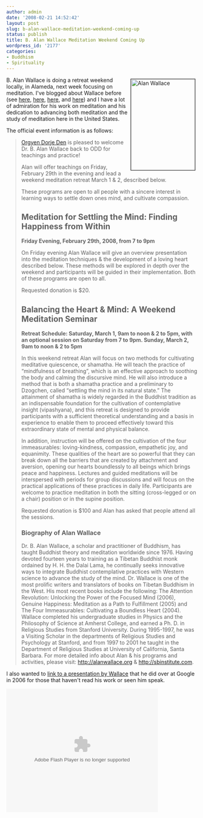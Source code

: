 ```yaml
---
author: admin
date: '2008-02-21 14:52:42'
layout: post
slug: b-alan-wallace-meditation-weekend-coming-up
status: publish
title: B. Alan Wallace Meditation Weekend Coming Up
wordpress_id: '2177'
categories:
- Buddhism
- Spirituality
---
```

<a href="http://www.flickr.com/photos/albill/2281967141/" title="Alan Wallace on Flickr"><img src="http://farm3.static.flickr.com/2119/2281967141_4fed798233_m.jpg" width="169" height="240" align="right" hspace="5" vspace="5" border="1" alt="Alan Wallace" /></a>B. Alan Wallace is doing a retreat weekend locally, in Alameda, next week focusing on meditation. I've blogged about Wallace before (see <a href="/2005/06/18/from-buddhism-with-an-attitude-by-b-alan-wallace/">here</a>, <a href="/2006/11/27/b-alan-wallace-interviewed-on-salon/">here</a>, <a href="/2007/08/07/alan-wallace-interview/">here</a>, and <a href="/2007/12/24/talk-on-the-shamatha-project-by-b-alan-wallace/">here</a>) and I have a lot of admiration for his work on meditation and his dedication to advancing both meditation and the study of meditation here in the United States.

The official event information is as follows:
<blockquote><a href="http://www.orgyendorjeden.org">Orgyen Dorje Den</a> is pleased to welcome Dr. B. Alan Wallace back to ODD for teachings and practice!

Alan will offer teachings on Friday, February 29th in the evening and lead a weekend meditation retreat March 1 & 2, described below. 

These programs are open to all people with a sincere interest in learning ways to settle down ones mind, and cultivate compassion. 
<h2>Meditation for Settling the Mind: Finding Happiness from Within</h2>
<b>Friday Evening, February 29th, 2008, from 7 to 9pm</b>

On Friday evening Alan Wallace will give an overview presentation into the meditation techniques & the development of a loving heart described below. These methods will be explored in depth over the weekend and participants will be guided in their implementation. Both of these programs are open to all.

Requested donation is $20.
<h2>Balancing the Heart & Mind: A Weekend Meditation Seminar</h2>
<b>Retreat Schedule:
Saturday, March 1, 9am to noon & 2 to 5pm, with an optional session on Saturday from 7 to 9pm.
Sunday, March 2, 9am to noon & 2 to 5pm</b>

In this weekend retreat Alan will focus on two methods for cultivating meditative quiescence, or shamatha.  He will teach the practice of “mindfulness of breathing”, which is an effective approach to soothing the body and calming the discursive mind. He will also introduce a method that is both a shamatha practice and a preliminary to Dzogchen, called “settling the mind in its natural state.” The attainment of shamatha is widely regarded in the Buddhist tradition as an indispensable foundation for the cultivation of contemplative insight (vipashyana), and this retreat is designed to provide participants with a sufficient theoretical understanding and a basis in experience to enable them to proceed effectively toward this extraordinary state of mental and physical balance.

In addition, instruction will be offered on the cultivation of the four immeasurables: loving-kindness, compassion, empathetic joy, and equanimity. These qualities of the heart are so powerful that they can break down all the barriers that are created by attachment and aversion, opening our hearts boundlessly to all beings which brings peace and happiness.   Lectures and guided meditations will be interspersed with periods for group discussions and will focus on the practical applications of these practices in daily life. Participants are welcome to practice meditation in both the sitting (cross-legged or on a chair) position or in the supine position.

Requested donation is $100 and Alan has asked that people attend all the sessions.
<h3>Biography of Alan Wallace</h3>
Dr. B. Alan Wallace, a scholar and practitioner of Buddhism, has taught Buddhist theory and meditation worldwide since 1976. Having devoted fourteen years to training as a Tibetan Buddhist monk ordained by H. H. the Dalai Lama, he continually seeks innovative ways to integrate Buddhist contemplative practices with Western science to advance the study of the mind. Dr. Wallace is one of the most prolific writers and translators of books on Tibetan Buddhism in the West. His most recent books include the following: The Attention Revolution: Unlocking the Power of the Focused Mind (2006), Genuine Happiness: Meditation as a Path to Fulfillment (2005) and The Four Immeasurables: Cultivating a Boundless Heart (2004). Wallace completed his undergraduate studies in Physics and the Philosophy of Science at Amherst College, and earned a Ph. D. in Religious Studies from Stanford University. During 1995-1997, he was a Visiting Scholar in the departments of Religious Studies and Psychology at Stanford, and from 1997 to 2001 he taught in the Department of Religious Studies at University of California, Santa Barbara.  For more detailed info about Alan & his programs and activities, please visit: <a href="http://alanwallace.org">http://alanwallace.org</a> &amp; <A href="http://sbinstitute.com">http://sbinstitute.com</a>.</blockquote>

I also wanted to <a href="http://video.google.com/videoplay?docid=983112177262602885">link to a presentation by Wallace</a> that he did over at Google in 2006 for those that haven't read his work or seen him speak.

<lj-embed><embed style="width:400px; height:326px;" id="VideoPlayback" type="application/x-shockwave-flash" src="http://video.google.com/googleplayer.swf?docId=983112177262602885&hl=en" flashvars="&subtitle=on"> </embed></lj-embed>
